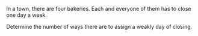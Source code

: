 In a town, there are four bakeries. Each and everyone of them has to close one day a week.

Determine the number of ways there are to assign a weakly day of closing.